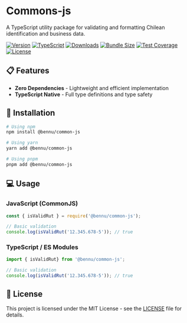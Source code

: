 # Commons-js

A TypeScript utility package for validating and formatting Chilean identification and business data.

[![Version](https://img.shields.io/npm/v/common-js?logo=npm)](https://www.npmjs.com/bennu/common-js)
[![TypeScript](https://img.shields.io/badge/TypeScript-5-3178C6?logo=typescript)](https://www.typescriptlang.org/)
[![Downloads](https://img.shields.io/npm/dm/common-js)](https://www.npmjs.com/bennu/common-js)
[![Bundle Size](https://img.shields.io/bundlephobia/minzip/common-js)](https://bundlephobia.com/bennu/common-js)
[![Test Coverage](https://img.shields.io/badge/coverage-100%25-brightgreen)](https://github.com/bennu/common-js)
[![License](https://img.shields.io/badge/license-MIT-blue.svg?logo=opensourceinitiative)](https://opensource.org/license/mit)

## 📋 Features

- **Zero Dependencies** - Lightweight and efficient implementation
- **TypeScript Native** - Full type definitions and type safety


## 🚀 Installation

```bash
# Using npm
npm install @bennu/common-js

# Using yarn
yarn add @bennu/common-js

# Using pnpm
pnpm add @bennu/common-js
```

## 💻 Usage

### JavaScript (CommonJS)

```javascript
const { isValidRut } = require('@bennu/common-js');

// Basic validation
console.log(isValidRut('12.345.678-5')); // true
```

### TypeScript / ES Modules

```typescript
import { isValidRut} from '@bennu/common-js';

// Basic validation
console.log(isValidRut('12.345.678-5')); // true
```

## 📝 License

This project is licensed under the MIT License - see the [LICENSE](LICENSE) file for details.